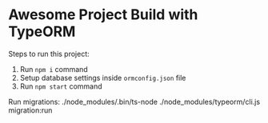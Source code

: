 # Awesome Project Build with TypeORM

Steps to run this project:

1. Run `npm i` command
2. Setup database settings inside `ormconfig.json` file
3. Run `npm start` command

Run migrations: ./node_modules/.bin/ts-node ./node_modules/typeorm/cli.js migration:run

